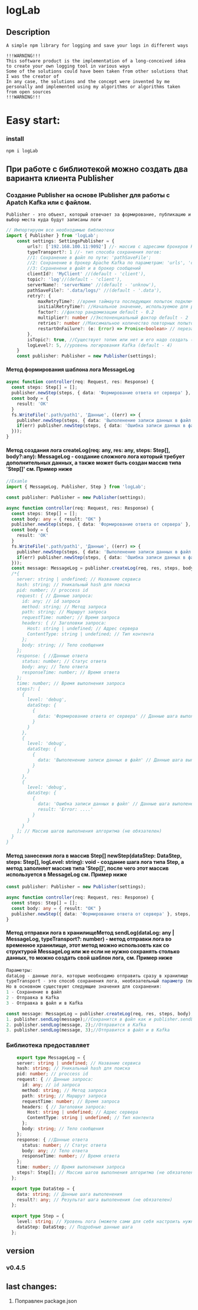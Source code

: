 # logLab
## Description
```
A simple npm library for logging and save your logs in different ways

!!!WARNING!!!
This software product is the implementation of a long-conceived idea to create your own logging tool in various ways
Some of the solutions could have been taken from other solutions that I was the creator of
In any case, the solutions and the concept were invented by me personally and implemented using my algorithms or algorithms taken from open sources
!!!WARNING!!!
```
# Easy start:
### install
```
npm i logLab
```
## При работе с библиотекой можно создать два варианта клиента Publisher
### Создание Publisher на основе IPublisher для работы с Apatch Kafka или с файлом.
```
Publisher - это объект, который отвечает за формирование, публикацию и выбор места куда будут записаны логи
```
```ts
// Импортируем все необходимые библиотеки
import { Publisher } from 'logLab';
    const settings: SettingsPublisher = {
        urls?: ['192.168.100.11:9092'] //- массив с адресами брокеров Kafka для подключения,
        typeTransport?: 1 //- тип способа сохранения логов:
        //1: Сохранение в файл по пути: 'pathSaveFile';
        //2: Сохранение в брокер Apache Kafka по параметрам: 'urls', 'clientId', 'topic', 'serverName', 'retry', 'isTopic', 'logLevel';
        //3: Схраненени в файл и в брокер сообщений    
        clientId?: 'MyClient' //(default - 'client'), 
        topic?: 'log'//(default - 'client'),
        serverName?: 'serverName' //(default - 'unknow'),
        pathSaveFile?: '.data/logs/' //(default - '.data'),
        retry?: {
            maxRetryTime?: //время таймаута последующих попыток подключения
            initialRetryTime?: //Начальное значение, используемое для расчета повтора в миллисекундах (оно все еще рандомизировано в соответствии с фактором рандомизации)
            factor?: //фактор рандомизации default - 0.2
            multiplier?: number //Экспоненциальный фактор default - 2
            retries?: number //Максимальное количество повторных попыток на вызов default - 5
            restartOnFailure?: (e: Error) => Promise<boolean> // перезапускПриНеудачи
        },
        isTopic?: true, //Существует топик или нет и его надо создать (default - false)
        logLevel?: 5, //уровень логирования Kafka (default - 4)
    }
    const publisher: Publisher = new Publisher(settings);
```
#### Метод формирования шаблона лога MessageLog
```ts
async function controller(req: Request, res: Response) {
  const steps: Step[] = []; 
  publisher.newStep(steps, { data: 'Формирование ответа от сервера' }, 'debug');
  const body = {
    result: 'OK'
  }
  fs.WriteFile('.path/path1', 'Данные', ((err) => {
    publisher.newStep(steps, { data: 'Выполенение записи данных в файл' }, 'debug');
    if(err) publisher.newStep(steps, { data: 'Ошибка записи данных в файл', result: err }, 'error');
  }));
}
```
#### Метод создания лога createLog(req: any, res: any, steps: Step[], body?:any): MessageLog - создание сложного лога который требует дополнительных данных, а также может быть создан массив типа 'Step[]' см. Пример ниже
```ts
//Examle
import { MessageLog, Publisher, Step } from 'logLab';

const publisher: Publisher = new Publisher(settings);

async function controller(req: Request, res: Response) {
  const steps: Step[] = []; 
  const body: any = { result: "OK" }
  publisher.newStep(steps, { data: 'Формирование ответа от сервера' }, 'debug');
  const body = {
    result: 'OK'
  }
  fs.WriteFile('.path/path1', 'Данные', ((err) => {
    publisher.newStep(steps, { data: 'Выполенение записи данных в файл' }, 'debug');
    if(err) publisher.newStep(steps, { data: 'Ошибка записи данных в файл', result: err }, 'error');
  }));
  const message: MessageLog = publisher.createLog(req, res, steps, body); // message будет равен: 
  /*{
    server: string | undefined; // Название сервиса
    hash: string; // Уникальный hash для поиска
    pid: number; // proccess id
    request: { // Данные запроса:
      id: any; // id запроса 
      method: string; // Метод запроса
      path: string; // Маршрут запроса
      requestTime: number; // Время запроса
      headers: { // Заголовки запроса:
        Host: string | undefined; // Адрес сервера
        ContentType: string | undefined; // Тип контента
      };
      body: string; // Тело сообщения    
    };
    response: { //Данные ответа
      status: number; // Статус ответа
      body: any; // Тело ответа
      responseTime: number; // Время ответа 
    };
    time: number; // Время выполнения запроса
    steps?: [
      {
        level: 'debug',
        dataStep: {
          {
            data: 'Формирование ответа от сервера' // Данные шага выполенения
          }
        } 
      },
      {
        level: 'debug',
        dataStep: {
          {
            data: 'Выполенение записи данных в файл' // Данные шага выполенения
          }
        } 
      },
      {
        level: 'debug',
        dataStep: {
          {
            data: 'Ошибка записи данных в файл' // Данные шага выполенения,
            result: 'Error: ....'
          }
        } 
      }
    ]; // Массив шагов выполнения алгоритма (не обязателен)
  }
} 
```
#### Метод занесения лога в массив Step[] newStep(dataStep: DataStep, steps: Step[], logLevel: string): void - создание шага лога типа Step, а метод заполняет массив типа 'Step[]', после чего этот массив используется в MessageLog см. Пример ниже
```ts
const publisher: Publisher = new Publisher(settings);

async function controller(req: Request, res: Response) {
  const steps: Step[] = []; 
  const body: any = { result: "OK" }
  publisher.newStep({ data: 'Формирование ответа от сервера' }, steps, 'debug');
}
```
#### Метод отправки лога в хранилищеМетод sendLog(dataLog: any | MessageLog, typeTransport?: number) - метод отправки лога во временное хранилище, этот метод можно использовть как со структурой MessageLog или же если не нужно сохранять столько данных, то можно создать свой шаблон лога, см. Пример ниже
```ts
Параметры:
dataLog - данные лога, которые необходимо отправить сразу в хранилище
typeTransport - это способ сохранения лога, необязательный параметр (по умолчанию: будет сохранен в файл ".json" по пути указанному в параметре при создании Publisher - "pathSaveFile")
Но в основном существуют следующие значения для сохранения:
1 - Сохранение в файл
2 - Отправка в Kafka
3 - Отправка в файл и в Kafka

const message: MessageLog = publisher.createLog(req, res, steps, body);
1. publisher.sendLog(message);//Сохранится в файл как и publisher.sendLog(message, 1);
2. publisher.sendLog(message, 2);//Отправится в Kafka
3. publisher.sendLog(message, 3);//Отправится в файл и в Kafka
```
### Библиотека предоставляет
```ts
    export type MessageLog = {
    server: string | undefined; // Название сервиса
    hash: string; // Уникальный hash для поиска
    pid: number; // proccess id
    request: { // Данные запроса:
      id: any; // id запроса 
      method: string; // Метод запроса
      path: string; // Маршрут запроса
      requestTime: number; // Время запроса
      headers: { // Заголовки запроса:
        Host: string | undefined; // Адрес сервера
        ContentType: string | undefined; // Тип контента
      };
      body: string; // Тело сообщения    
    };
    response: { //Данные ответа
      status: number; // Статус ответа
      body: any; // Тело ответа
      responseTime: number; // Время ответа 
    };
    time: number; // Время выполнения запроса
    steps?: Step[]; // Массив шагов выполнения алгоритма (не обязателен)
  };

  export type DataStep = {
    data: string; // Данные шага выполенения
    result?: any; // Результат шага выполенения (не обязателен)
  };
  
  export type Step = {
    level: string; // Уровень лога (можете сами для себя настроить нужные уровни)
    dataStep: DataStep; // Подробные данные шага
  };
```
## version
### v0.4.5
## last changes:
1. Поправлен package.json
